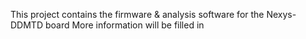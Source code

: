 This project contains the firmware & analysis software for the Nexys-DDMTD board
More information will be filled in